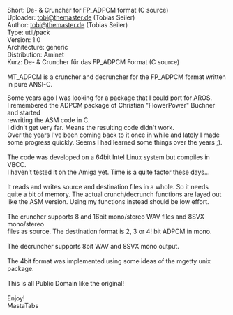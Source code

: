 Short:        De- & Cruncher for FP_ADPCM format (C source)\
Uploader:     tobi@themaster.de (Tobias Seiler)\
Author:       tobi@themaster.de (Tobias Seiler)\
Type:         util/pack\
Version:      1.0\
Architecture: generic\
Distribution: Aminet\
Kurz:         De- & Cruncher für das FP_ADPCM Format (C source)\
\
MT_ADPCM is a cruncher and decruncher for the FP_ADPCM format written in pure ANSI-C.

Some years ago I was looking for a package that I could port for AROS.\
I remembered the ADPCM package of Christian "FlowerPower" Buchner and started\
rewriting the ASM code in C.\
I didn't get very far. Means the resulting code didn't work.\
Over the years I've been coming back to it once in while and lately I made\
some progress quickly. Seems I had learned some things over the years ;).\
\
The code was developed on a 64bit Intel Linux system but compiles in VBCC.\
I haven't tested it on the Amiga yet. Time is a quite factor these days...\
\
It reads and writes source and destination files in a whole. So it needs\
quite a bit of memory. The actual crunch/decrunch functions are layed out\
like the ASM version. Using my functions instead should be low effort.\
\
The cruncher supports 8 and 16bit mono/stereo WAV files and 8SVX mono/stereo\
files as source. The destination format is 2, 3 or 4! bit ADPCM in mono.\
\
The decruncher supports 8bit WAV and 8SVX mono output.\
\
The 4bit format was implemented using some ideas of the mgetty unix
package.\
\
This is all Public Domain like the original!\
\
Enjoy!\
MastaTabs
